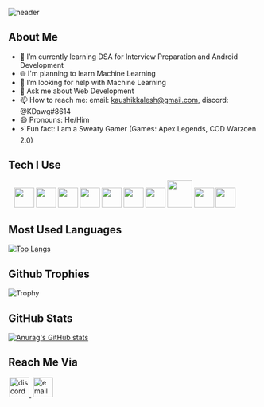 ![header](https://capsule-render.vercel.app/api?type=waving&color=gradient&height=400&section=header&text=👋Hey%20there!%20I%20am%20Kaushik👦&fontSize=57&reversal=true&desc=I%20am%20a%20highschooler%20who%20loves%20coding!&animation=fadeIn&descSize=26&descAlignY=62&section=header)

## About Me
- 🌱 I’m currently learning DSA for Interview Preparation and Android Development
- 🌐 I'm planning to learn Machine Learning 
- 🤔 I’m looking for help with Machine Learning
- 💬 Ask me about Web Development
- 📫 How to reach me: email: kaushikkalesh@gmail.com, discord: @KDawg#8614
- 😄 Pronouns: He/Him
- ⚡ Fun fact: I am a Sweaty Gamer (Games: Apex Legends, COD Warzoen 2.0)

## Tech I Use
<p style="margin-left: 12px;">
    <img width="40px" height="40px" src="https://img.icons8.com/color/48/000000/c-plus-plus-logo.png">
    <img width="40px" height="40px" src="https://img.icons8.com/ios/50/000000/unreal-engine--v1.png">
    <img width="40px" height="40px" src="https://img.icons8.com/color/48/000000/python--v2.png">
    <img width="40px" height="40px" src="https://img.icons8.com/color/48/000000/postgreesql.png">
    <img width="40px" height="40px" src="https://img.icons8.com/color/452/mongodb.png">
    <img width="40px" height="40px" src="https://img.icons8.com/ultraviolet/50/000000/react--v2.png"/>
    <img width="40px" height="40px" src="https://cdn.iconscout.com/icon/free/png-512/node-js-1174925.png">
    <img width="50px" height="55px" src="![image](https://github.com/Kaushik-Kalesh/Kaushik-Kalesh/assets/67593056/4a443ab6-3d61-4ce9-b9dc-95d09f167c5a)
">
    <img width="40px" height="40px" src="https://upload.wikimedia.org/wikipedia/commons/6/6a/JavaScript-logo.png">
    <img width="40px" height="40px" src="https://git-scm.com/images/logos/downloads/Git-Icon-1788C.png">
</p>

## Most Used Languages
[![Top Langs](https://github-readme-stats.vercel.app/api/top-langs/?username=Kaushik-Kalesh&layout=compact&theme=tokyonight)](https://github.com/anuraghazra/github-readme-stats)

## Github Trophies
![Trophy](https://github-profile-trophy.vercel.app/?username=Kaushik-Kalesh&theme=radical&row=1&margin-w=5)

## GitHub Stats
[![Anurag's GitHub stats](https://github-readme-stats.vercel.app/api?username=Kaushik-Kalesh&show_icons=true&theme=tokyonight)](https://github.com/anuraghazra/github-readme-stats)

## Reach Me Via
<a style="margin:0px 2px;" href="https://discordapp.com/users/750577384104919061">
    <img width="40px" height="40px" src="https://www.freepnglogos.com/uploads/discord-logo-png/discord-logo-logodownload-download-logotipos-1.png" alt="discord">
</a>
<a style="margin:0px 2px;" href="mailto:kaushikkalesh@gmail.com">
    <img width="40px" height="40px" src="https://upload.wikimedia.org/wikipedia/commons/thumb/e/ec/Circle-icons-mail.svg/1200px-Circle-icons-mail.svg.png" alt="email">
</a>
